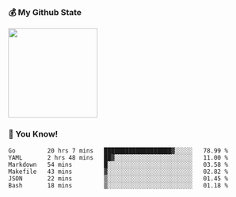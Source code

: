 ### :moneybag: My Github State

<img height="180em" src="https://github-readme-stats.vercel.app/api?username=G-Asura&show_icons=true&hide_border=true&count_private=true&include_all_commits=true" />

### :pill: You Know!
<!--START_SECTION:waka-->

```text
Go         20 hrs 7 mins   ███████████████████▓░░░░░   78.99 %
YAML       2 hrs 48 mins   ██▓░░░░░░░░░░░░░░░░░░░░░░   11.00 %
Markdown   54 mins         █░░░░░░░░░░░░░░░░░░░░░░░░   03.58 %
Makefile   43 mins         ▓░░░░░░░░░░░░░░░░░░░░░░░░   02.82 %
JSON       22 mins         ▒░░░░░░░░░░░░░░░░░░░░░░░░   01.45 %
Bash       18 mins         ▒░░░░░░░░░░░░░░░░░░░░░░░░   01.18 %
```

<!--END_SECTION:waka-->

<!--
**G-Asura/G-Asura** is a ✨ _special_ ✨ repository because its `README.md` (this file) appears on your GitHub profile.

Here are some ideas to get you started:

- 🔭 I’m currently working on ...
- 🌱 I’m currently learning ...
- 👯 I’m looking to collaborate on ...
- 🤔 I’m looking for help with ...
- 💬 Ask me about ...
- 📫 How to reach me: ...
- 😄 Pronouns: ...
- ⚡ Fun fact: ...
-->
